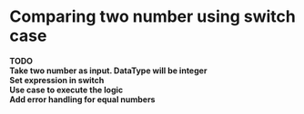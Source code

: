 # Comparing two number using switch case<br>
**TODO**<br>
**Take two number as input. DataType will be integer**<br>
**Set expression in switch**<br>
**Use case to execute the logic**<br>
**Add error handling for equal numbers**
